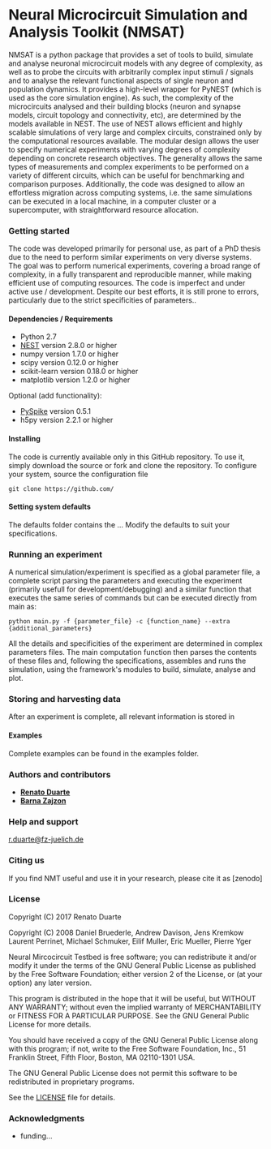 # Neural Microcircuit Simulation and Analysis Toolkit (NMSAT) 

NMSAT is a python package that provides a set of tools to build, simulate and
 analyse neuronal microcircuit models with any degree of complexity, as well as to probe the circuits with 
 arbitrarily complex input stimuli / signals and to analyse the relevant functional aspects of single neuron and 
 population dynamics. It provides a high-level wrapper for PyNEST 
 (which is used as the core simulation engine). As such, the complexity of the microcircuits analysed and their 
 building blocks (neuron and synapse models, circuit topology and connectivity, etc), are determined by the models 
 available in NEST. The use of NEST allows efficient and highly scalable simulations of very large and 
 complex circuits, constrained only by the computational resources available.
The modular design allows the user to specify numerical experiments with varying degrees of complexity depending on concrete research objectives. The generality allows the same types of measurements and complex experiments to be performed on a variety of different circuits, which can be useful for benchmarking and comparison purposes. Additionally, the code was designed to allow an effortless migration across computing systems, i.e. the same simulations can be executed in a local machine, in a computer cluster or a supercomputer, with straightforward resource allocation. 

### Getting started

The code was developed primarily for personal use, as part of a PhD thesis due to the need to perform similar experiments on very diverse systems. The goal was to perform numerical experiments, covering a broad range of complexity, in a fully transparent and reproducible manner, while making efficient use of computing resources. The code is imperfect and under active use / development. Despite our best efforts, it is still prone to errors, particularly due to the strict specificities of parameters..

#### Dependencies / Requirements

* Python 2.7
* [NEST](http://www.nest-simulator.org/) version 2.8.0 or higher
* numpy version 1.7.0 or higher 
* scipy version 0.12.0 or higher
* scikit-learn version 0.18.0 or higher
* matplotlib version 1.2.0 or higher

Optional (add functionality):
* [PySpike](http://mariomulansky.github.io/PySpike/) version 0.5.1
* h5py version 2.2.1 or higher

#### Installing

The code is currently available only in this GitHub repository. To use it, simply download the source or fork and clone the 
repository. To configure your system, source the configuration file
```
git clone https://github.com/
```

#### Setting system defaults

The defaults folder contains the ...
Modify the defaults to suit your specifications. 

### Running an experiment
A numerical simulation/experiment is specified as a global parameter file, a complete script parsing the parameters and executing the experiment (primarily usefull for development/debugging) and a similar function that executes the same series of commands but can be executed directly from main as:
```
python main.py -f {parameter_file} -c {function_name} --extra {additional_parameters}
```
All the details and specificities of the experiment are determined in complex parameters files. The main computation function then parses the contents of these files and, following the specifications, assembles and runs the simulation, using the framework's modules to build, simulate, analyse and plot. 

### Storing and harvesting data
After an experiment is complete, all relevant information is stored in 

#### Examples

Complete examples can be found in the examples folder. 


### Authors and contributors

* **[Renato Duarte](https://github.com/rcfduarte)**
* **[Barna Zajzon](https://github.com/zbarni)**


### Help and support
[r.duarte@fz-juelich.de](r.duarte@fz-juelich.de)

### Citing us
If you find NMT useful and use it in your research, please cite it as [zenodo]

### License 

Copyright (C) 2017  Renato Duarte  

Copyright (C) 2008  Daniel Bruederle, Andrew Davison, Jens Kremkow
Laurent Perrinet, Michael Schmuker, Eilif Muller, Eric Mueller, Pierre Yger

Neural Mircocircuit Testbed is free software; you can redistribute it and/or modify
it under the terms of the GNU General Public License as published by
the Free Software Foundation; either version 2 of the License, or
(at your option) any later version.

This program is distributed in the hope that it will be useful,
but WITHOUT ANY WARRANTY; without even the implied warranty of
MERCHANTABILITY or FITNESS FOR A PARTICULAR PURPOSE.  See the
GNU General Public License for more details.

You should have received a copy of the GNU General Public License along
with this program; if not, write to the Free Software Foundation, Inc.,
51 Franklin Street, Fifth Floor, Boston, MA 02110-1301 USA.

The GNU General Public License does not permit this software to be
redistributed in proprietary programs.

See the [LICENSE](LICENSE) file for details.


### Acknowledgments

* funding...
